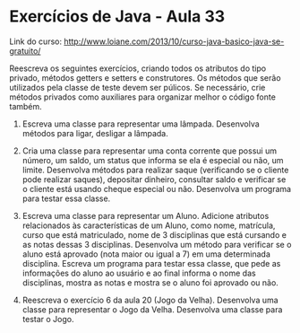# Exercícios de Java - Aula 33
Link do curso:
http://www.loiane.com/2013/10/curso-java-basico-java-se-gratuito/


Reescreva os seguintes exercícios, criando todos os atributos do tipo privado, métodos getters e setters e construtores. Os métodos que serão utilizados pela classe de teste devem ser púlicos. Se necessário, crie métodos privados como auxiliares para organizar melhor o código fonte também.


1. Escreva uma classe para representar uma lâmpada. Desenvolva métodos para ligar, desligar a lâmpada.


2. Cria uma classe para representar uma conta corrente que possui um número, um saldo, um status que informa se ela é especial ou não, um limite. Desenvolva métodos para realizar saque (verificando se o cliente pode realizar saques), depositar dinheiro, consultar saldo e verificar se o cliente está usando cheque especial ou não. Desenvolva um programa para testar essa classe.


3. Escreva uma classe para representar um Aluno. Adicione atributos relacionados às características de um Aluno, como nome, matrícula, curso que está matriculado, nome de 3 disciplinas que está cursando e as notas dessas 3 disciplinas. Desenvolva um método para verificar se o aluno está aprovado (nota maior ou igual a 7) em uma determinada disciplina. Escreva um programa para testar essa classe, que pede as informações do aluno ao usuário e ao final informa o nome das disciplinas, mostra as notas e mostra se o aluno foi aprovado ou não.


4. Reescreva o exercício 6 da aula 20 (Jogo da Velha). Desenvolva uma classe para representar o Jogo da Velha. Desenvolva uma classe para testar o Jogo.